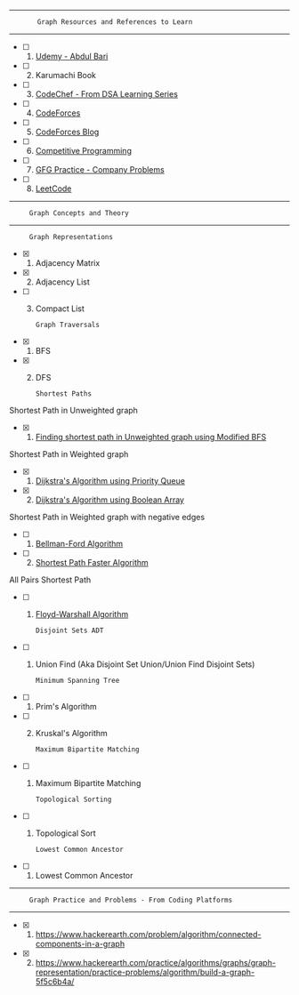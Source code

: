 ***
           Graph Resources and References to Learn
***
- [ ] 1. [Udemy - Abdul Bari](https://www.udemy.com/course/datastructurescncpp/learn/lecture/13193534#overview)
- [ ] 2. Karumachi Book
- [ ] 3. [CodeChef - From DSA Learning Series](https://www.codechef.com/LRNDSA08?order=desc&sortBy=successful_submissions)
- [ ] 4. [CodeForces](https://codeforces.com/blog/entry/76010)
- [ ] 5. [CodeForces Blog](https://codeforces.com/blog/entry/16221)
- [ ] 6. [Competitive Programming](https://www.quora.com/What-is-a-list-of-data-structures-that-a-competitive-programmer-must-know/answer/Sameer-Gulati-3)
- [ ] 7. [GFG Practice - Company Problems](https://practice.geeksforgeeks.org/explore/?category%5B%5D=Graph&page=1)
- [ ] 8. [LeetCode](https://leetcode.com/tag/graph/)

***
         Graph Concepts and Theory
***
         Graph Representations
- [x] 1. Adjacency Matrix
- [x] 2. Adjacency List
- [ ] 3. Compact List

         Graph Traversals
- [x] 1. BFS
- [x] 2. DFS

         Shortest Paths
Shortest Path in Unweighted graph
- [x] 1. [Finding shortest path in Unweighted graph using Modified BFS](https://www.geeksforgeeks.org/shortest-path-unweighted-graph/)

Shortest Path in Weighted graph
- [x] 1. [Dijkstra's Algorithm using Priority Queue](https://www.geeksforgeeks.org/dijkstras-shortest-path-algorithm-in-java-using-priorityqueue/)
- [x] 2. [Dijkstra's Algorithm using Boolean Array](https://www.geeksforgeeks.org/dijkstras-shortest-path-algorithm-greedy-algo-7/)

Shortest Path in Weighted graph with negative edges
- [ ] 1. [Bellman-Ford Algorithm](https://github.com/zakirhussainb/DS/blob/master/src/main/java/com/zakcorp/graphs/BellmanFordAlgorithm.java)
- [ ] 2. [Shortest Path Faster Algorithm](https://github.com/zakirhussainb/DS/blob/master/src/main/java/com/zakcorp/graphs/ShortestPathFasterAlgorithm.java)

All Pairs Shortest Path
- [ ] 1. [Floyd-Warshall Algorithm](https://github.com/zakirhussainb/DS/blob/master/src/main/java/com/zakcorp/graphs/algorithms/FloydWarshallAlgorithm.java)
         
         Disjoint Sets ADT
- [ ] 1. Union Find (Aka Disjoint Set Union/Union Find Disjoint Sets)

         Minimum Spanning Tree
- [ ] 1. Prim's Algorithm
- [ ] 2. Kruskal's Algorithm

         Maximum Bipartite Matching
- [ ] 1. Maximum Bipartite Matching
                      
         Topological Sorting
- [ ] 1. Topological Sort

         Lowest Common Ancestor
- [ ] 1. Lowest Common Ancestor

***
         Graph Practice and Problems - From Coding Platforms
***
- [x] 1. https://www.hackerearth.com/problem/algorithm/connected-components-in-a-graph
- [x] 2. https://www.hackerearth.com/practice/algorithms/graphs/graph-representation/practice-problems/algorithm/build-a-graph-5f5c6b4a/